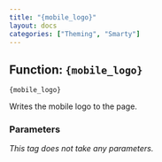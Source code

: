 ```yaml
---
title: "{mobile_logo}"
layout: docs
categories: ["Theming", "Smarty"]
---
```


## Function: `{mobile_logo}`

```
{mobile_logo}
```

Writes the mobile logo to the page.

### Parameters

_This tag does not take any parameters._
